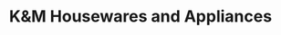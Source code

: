 ---
title: "K&M Housewares and Appliances"
url: /brooklyn/kandm-housewares-and-appliances/
shop: houseware
---